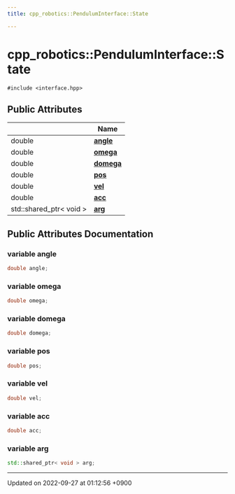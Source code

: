 ```yaml
---
title: cpp_robotics::PendulumInterface::State

---
```


# cpp_robotics::PendulumInterface::State






`#include <interface.hpp>`

## Public Attributes

|                | Name           |
| -------------- | -------------- |
| double | **[angle](/cpp_robotics/doxybook/Classes/structcpp__robotics_1_1PendulumInterface_1_1State/#variable-angle)**  |
| double | **[omega](/cpp_robotics/doxybook/Classes/structcpp__robotics_1_1PendulumInterface_1_1State/#variable-omega)**  |
| double | **[domega](/cpp_robotics/doxybook/Classes/structcpp__robotics_1_1PendulumInterface_1_1State/#variable-domega)**  |
| double | **[pos](/cpp_robotics/doxybook/Classes/structcpp__robotics_1_1PendulumInterface_1_1State/#variable-pos)**  |
| double | **[vel](/cpp_robotics/doxybook/Classes/structcpp__robotics_1_1PendulumInterface_1_1State/#variable-vel)**  |
| double | **[acc](/cpp_robotics/doxybook/Classes/structcpp__robotics_1_1PendulumInterface_1_1State/#variable-acc)**  |
| std::shared_ptr< void > | **[arg](/cpp_robotics/doxybook/Classes/structcpp__robotics_1_1PendulumInterface_1_1State/#variable-arg)**  |

## Public Attributes Documentation

### variable angle

```cpp
double angle;
```


### variable omega

```cpp
double omega;
```


### variable domega

```cpp
double domega;
```


### variable pos

```cpp
double pos;
```


### variable vel

```cpp
double vel;
```


### variable acc

```cpp
double acc;
```


### variable arg

```cpp
std::shared_ptr< void > arg;
```


-------------------------------

Updated on 2022-09-27 at 01:12:56 +0900